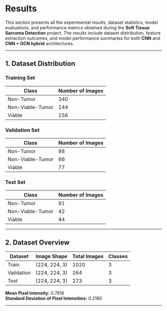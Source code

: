 # Results

This section presents all the experimental results, dataset statistics, model evaluations, and performance metrics obtained during the **Soft Tissue Sarcoma Detection** project. The results include dataset distribution, feature extraction outcomes, and model performance summaries for both **CNN** and **CNN + GCN hybrid** architectures.

---

## 1. Dataset Distribution

### **Training Set**

| Class               | Number of Images |
|----------------------|------------------|
| Non-Tumor            | 340              |
| Non-Viable-Tumor     | 144              |
| Viable               | 156              |

### **Validation Set**

| Class               | Number of Images |
|----------------------|------------------|
| Non-Tumor            | 88               |
| Non-Viable-Tumor     | 66               |
| Viable               | 77               |

### **Test Set**

| Class               | Number of Images |
|----------------------|------------------|
| Non-Tumor            | 91               |
| Non-Viable-Tumor     | 42               |
| Viable               | 44               |

---

## 2. Dataset Overview

| Dataset     | Image Shape     | Total Images | Classes |
|--------------|------------------|---------------|----------|
| Train        | (224, 224, 3)    | 1020          | 3        |
| Validation   | (224, 224, 3)    | 264           | 3        |
| Test         | (224, 224, 3)    | 273           | 3        |

**Mean Pixel Intensity:** 0.7616  
**Standard Deviation of Pixel Intensities:** 0.2180  

---
